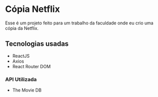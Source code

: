 
# Cópia Netflix

Esse é um projeto feito para um trabalho da faculdade onde eu crio uma cópia da Netflix.

## Tecnologias usadas

- ReactJS
- Axios
- React Router DOM
### API Utilizada
- The Movie DB
